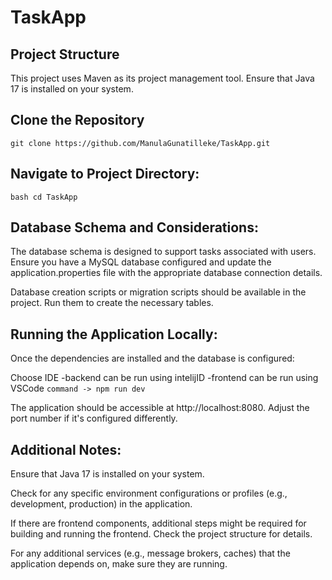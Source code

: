 # TaskApp

## Project Structure

This project uses Maven as its project management tool. Ensure that Java 17 is installed on your system.

## Clone the Repository

```git clone https://github.com/ManulaGunatilleke/TaskApp.git```

## Navigate to Project Directory:

`bash cd TaskApp`

## Database Schema and Considerations:

The database schema is designed to support tasks associated with users. Ensure you have a MySQL database configured and update the application.properties file with the appropriate database connection details.

Database creation scripts or migration scripts should be available in the project. Run them to create the necessary tables.

## Running the Application Locally:

Once the dependencies are installed and the database is configured:

Choose IDE
-backend can be run using intelijID
-frontend can be run using VSCode 
`command -> npm run dev`

The application should be accessible at http://localhost:8080. Adjust the port number if it's configured differently.

## Additional Notes:

Ensure that Java 17 is installed on your system.

Check for any specific environment configurations or profiles (e.g., development, production) in the application.

If there are frontend components, additional steps might be required for building and running the frontend. Check the project structure for details.

For any additional services (e.g., message brokers, caches) that the application depends on, make sure they are running.



